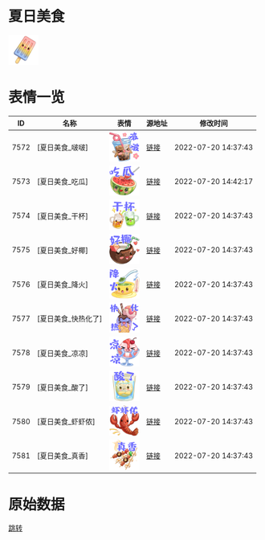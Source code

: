 # 夏日美食

<img src="./cover.png" height="60" alt="cover" />

# 表情一览

|ID|名称|表情|源地址|修改时间|
|----|----|----|----|----|
|7572|[夏日美食_啵啵]|<img src="./pic/007572_%5B夏日美食_啵啵%5D.png" height="60" alt="啵啵"/>|[链接](http://i0.hdslb.com/bfs/emote/ddcbe4ef00ced02437ad8731157a996b4f05deee.png)|2022-07-20 14:37:43|
|7573|[夏日美食_吃瓜]|<img src="./pic/007573_%5B夏日美食_吃瓜%5D.png" height="60" alt="吃瓜"/>|[链接](http://i0.hdslb.com/bfs/emote/03a505faf24dedeed686564921bca8996fd36103.png)|2022-07-20 14:42:17|
|7574|[夏日美食_干杯]|<img src="./pic/007574_%5B夏日美食_干杯%5D.png" height="60" alt="干杯"/>|[链接](http://i0.hdslb.com/bfs/emote/ddd525ccb79b6a6d7e8676800f483b074c5665e4.png)|2022-07-20 14:37:43|
|7575|[夏日美食_好椰]|<img src="./pic/007575_%5B夏日美食_好椰%5D.png" height="60" alt="好椰"/>|[链接](http://i0.hdslb.com/bfs/emote/f4fc29c462daa48f2a7ba0a33c4e57271c1cef7c.png)|2022-07-20 14:37:43|
|7576|[夏日美食_降火]|<img src="./pic/007576_%5B夏日美食_降火%5D.png" height="60" alt="降火"/>|[链接](http://i0.hdslb.com/bfs/emote/c3856d707052be1a3cd0d00da0a3f97714520acb.png)|2022-07-20 14:37:43|
|7577|[夏日美食_快热化了]|<img src="./pic/007577_%5B夏日美食_快热化了%5D.png" height="60" alt="快热化了"/>|[链接](http://i0.hdslb.com/bfs/emote/e47db50f5378996159d04cb9c59f46972d59b82c.png)|2022-07-20 14:37:43|
|7578|[夏日美食_凉凉]|<img src="./pic/007578_%5B夏日美食_凉凉%5D.png" height="60" alt="凉凉"/>|[链接](http://i0.hdslb.com/bfs/emote/fb2c7a9a0935990079ecd7b3732ee74103d450c9.png)|2022-07-20 14:37:43|
|7579|[夏日美食_酸了]|<img src="./pic/007579_%5B夏日美食_酸了%5D.png" height="60" alt="酸了"/>|[链接](http://i0.hdslb.com/bfs/emote/3959b7e1548a3529d18fdf9569ac5b30c1bfc1fb.png)|2022-07-20 14:37:43|
|7580|[夏日美食_虾虾侬]|<img src="./pic/007580_%5B夏日美食_虾虾侬%5D.png" height="60" alt="虾虾侬"/>|[链接](http://i0.hdslb.com/bfs/emote/533e3f18731c7de047183149a2c7f50dcefa5c49.png)|2022-07-20 14:37:43|
|7581|[夏日美食_真香]|<img src="./pic/007581_%5B夏日美食_真香%5D.png" height="60" alt="真香"/>|[链接](http://i0.hdslb.com/bfs/emote/446703979f0ab181cbc6b4c03793e899c211eee0.png)|2022-07-20 14:37:43|

# 原始数据

[跳转](./raw.json)

